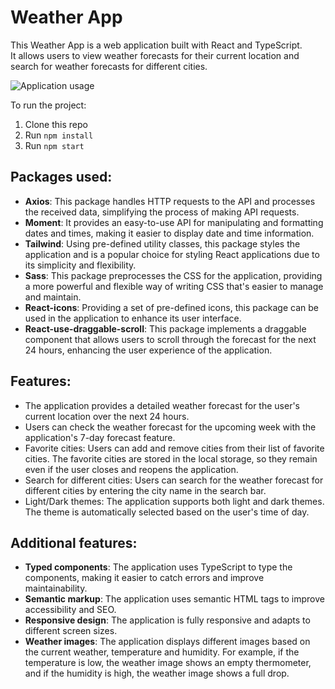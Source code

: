 # Weather App

This Weather App is a web application built with React and TypeScript.
<br>
It allows users to view weather forecasts for their current location and search for weather forecasts for different cities.

![Application usage](https://media.giphy.com/media/v1.Y2lkPTc5MGI3NjExMTIzMjAzY2JlNmJmOTNjOWIzYWM1MmVkZjdiMzEwNmI3ODUxYTQ0ZiZjdD1n/5kZPoQdX7ybNmc152I/giphy.gif)

To run the project:

1. Clone this repo
2. Run `npm install`
3. Run `npm start`

## Packages used:

- **Axios**: This package handles HTTP requests to the API and processes the received data, simplifying the process of making API requests.
- **Moment**: It provides an easy-to-use API for manipulating and formatting dates and times, making it easier to display date and time information.
- **Tailwind**: Using pre-defined utility classes, this package styles the application and is a popular choice for styling React applications due to its simplicity and flexibility.
- **Sass**: This package preprocesses the CSS for the application, providing a more powerful and flexible way of writing CSS that's easier to manage and maintain.
- **React-icons**: Providing a set of pre-defined icons, this package can be used in the application to enhance its user interface.
- **React-use-draggable-scroll**: This package implements a draggable component that allows users to scroll through the forecast for the next 24 hours, enhancing the user experience of the application.

## Features:

- The application provides a detailed weather forecast for the user's current location over the next 24 hours.
- Users can check the weather forecast for the upcoming week with the application's 7-day forecast feature.
- Favorite cities: Users can add and remove cities from their list of favorite cities. The favorite cities are stored in the local storage, so they remain even if the user closes and reopens the application.
- Search for different cities: Users can search for the weather forecast for different cities by entering the city name in the search bar.
- Light/Dark themes: The application supports both light and dark themes. The theme is automatically selected based on the user's time of day.

## Additional features:

- **Typed components**: The application uses TypeScript to type the components, making it easier to catch errors and improve maintainability.
- **Semantic markup**: The application uses semantic HTML tags to improve accessibility and SEO.
- **Responsive design**: The application is fully responsive and adapts to different screen sizes.
- **Weather images**: The application displays different images based on the current weather, temperature and humidity. For example, if the temperature is low, the weather image shows an empty thermometer, and if the humidity is high, the weather image shows a full drop.

